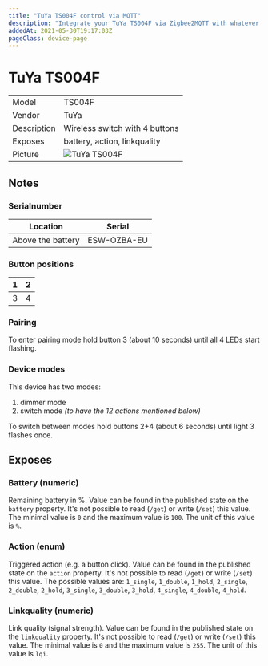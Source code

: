 ```yaml
---
title: "TuYa TS004F control via MQTT"
description: "Integrate your TuYa TS004F via Zigbee2MQTT with whatever smart home infrastructure you are using without the vendors bridge or gateway."
addedAt: 2021-05-30T19:17:03Z
pageClass: device-page
---
```


<!-- !!!! -->
<!-- ATTENTION: This file is auto-generated through docgen! -->
<!-- You can only edit the "Notes"-Section between the two comment lines "Notes BEGIN" and "Notes END". -->
<!-- Do not use h1 or h2 heading within "## Notes"-Section. -->
<!-- !!!! -->

# TuYa TS004F

|     |     |
|-----|-----|
| Model | TS004F  |
| Vendor  | TuYa  |
| Description | Wireless switch with 4 buttons |
| Exposes | battery, action, linkquality |
| Picture | ![TuYa TS004F](https://www.zigbee2mqtt.io/images/devices/TS004F.jpg) |


<!-- Notes BEGIN: You can edit here. Add "## Notes" headline if not already present. -->
## Notes
### Serialnumber
|Location|Serial|
|-----|-----|
|Above the battery|ESW-OZBA-EU|

### Button positions
|1|2|
|-----|-----|
|3|4|

### Pairing
To enter pairing mode hold button 3 (about 10 seconds) until all 4 LEDs start flashing.
### Device modes
This device has two modes:
1. dimmer mode
2. switch mode *(to have the 12 actions mentioned below)*

To switch between modes hold buttons 2+4 (about 6 seconds) until light 3 flashes once.
<!-- Notes END: Do not edit below this line -->



## Exposes

### Battery (numeric)
Remaining battery in %.
Value can be found in the published state on the `battery` property.
It's not possible to read (`/get`) or write (`/set`) this value.
The minimal value is `0` and the maximum value is `100`.
The unit of this value is `%`.

### Action (enum)
Triggered action (e.g. a button click).
Value can be found in the published state on the `action` property.
It's not possible to read (`/get`) or write (`/set`) this value.
The possible values are: `1_single`, `1_double`, `1_hold`, `2_single`, `2_double`, `2_hold`, `3_single`, `3_double`, `3_hold`, `4_single`, `4_double`, `4_hold`.

### Linkquality (numeric)
Link quality (signal strength).
Value can be found in the published state on the `linkquality` property.
It's not possible to read (`/get`) or write (`/set`) this value.
The minimal value is `0` and the maximum value is `255`.
The unit of this value is `lqi`.

